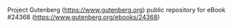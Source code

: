 Project Gutenberg (https://www.gutenberg.org) public repository for eBook #24368 (https://www.gutenberg.org/ebooks/24368)
